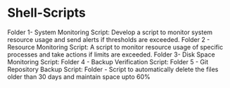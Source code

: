 # Shell-Scripts
Folder 1- System Monitoring Script: Develop a script to monitor system resource usage and send alerts if thresholds are exceeded.
Folder 2 - Resource Monitoring Script: A script to monitor resource usage of specific processes and take actions if limits are exceeded.
Folder 3- Disk Space Monitoring Script: 
Folder 4 - Backup Verification Script:
Folder 5 - Git Repository Backup Script:
Folder - Script to automatically delete the files older than 30 days and maintain space upto 60%
